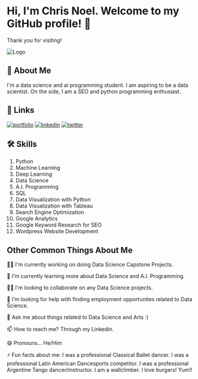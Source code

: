 
# Hi, I'm Chris Noel. Welcome to my GitHub profile! 👋
Thank you for visiting!

![Logo](https://github-readme-stats.vercel.app/api?username=chrisbigdog&&show_icons=true&title_color=ffffff&icon_color=bb2acf&text_color=daf7dc&bg_color=151515)


## 🚀 About Me
I'm a data science and ai programming student.
I am aspiring to be a data scientist.
On the side, I am a SEO and python programming enthusiast.


## 🔗 Links
[![portfolio](https://img.shields.io/badge/my_portfolio-000?style=for-the-badge&logo=ko-fi&logoColor=white)](https://github.com/chrisbigdog)
[![linkedin](https://img.shields.io/badge/linkedin-0A66C2?style=for-the-badge&logo=linkedin&logoColor=white)](https://www.linkedin.com/in/chrismanlunasofficial/)
[![twitter](https://img.shields.io/badge/twitter-1DA1F2?style=for-the-badge&logo=twitter&logoColor=white)](https://twitter.com/chrisbigdogOFCL)


## 🛠 Skills
1. Python
2. Machine Learning
3. Deep Learning
4. Data Science
5. A.I. Programming
6. SQL
7. Data Visualization with Python
8. Data Visualization with Tableau
9. Search Engine Optimization
10. Google Analytics
11. Google Keyword Research for SEO
12. Wordpress Website Development

## Other Common Things About Me
👩‍💻 I'm currently working on doing Data Science Capstone Projects.

🧠 I'm currently learning more about Data Science and A.I. Programming.

👯‍♀️ I'm looking to collaborate on any Data Science projects.

🤔 I'm looking for help with finding employment opportunites related to Data Science.

💬 Ask me about things related to Data Science and Arts :)

📫 How to reach me? Through my Linkedin.

😄 Pronouns... He/Him

⚡️ Fun facts about me:
I was a professional Classical Ballet dancer.
I was a professional Latin American Dancesports competitor.
I was a professional Argentine Tango dancer/instructor.
I am a wallclimber. I love burgers! Yum!!
